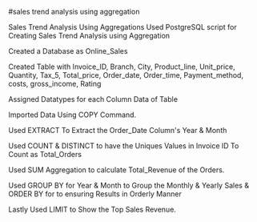 #sales trend analysis using aggregation 

Sales Trend Analysis Using Aggregations Used PostgreSQL script for Creating Sales Trend Analysis using Aggregation

Created a Database as Online_Sales 

Created Table with Invoice_ID, Branch, City, Product_line, Unit_price, Quantity, Tax_5, Total_price, Order_date, Order_time, Payment_method, costs, gross_income, Rating 

Assigned Datatypes for each Column Data of Table 

Imported Data Using COPY Command. 

Used EXTRACT To Extract the Order_Date Column's Year & Month 

Used COUNT & DISTINCT to have the Uniques Values in Invoice ID To Count as Total_Orders 

Used SUM Aggregation to calculate Total_Revenue of the Orders. 

Used GROUP BY for Year & Month to Group the Monthly & Yearly Sales & ORDER BY for to ensuring Results in Orderly Manner 

Lastly Used LIMIT to Show the Top Sales Revenue.
